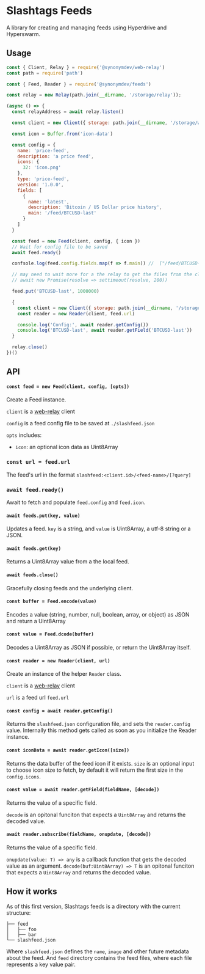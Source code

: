 # Slashtags Feeds

A library for creating and managing feeds using Hyperdrive and Hyperswarm.

## Usage

```js
const { Client, Relay } = require('@synonymdev/web-relay')
const path = require('path')

const { Feed, Reader } = require('@synonymdev/feeds')

const relay = new Relay(path.join(__dirname, '/storage/relay'));

(async () => {
  const relayAddress = await relay.listen()

  const client = new Client({ storage: path.join(__dirname, '/storage/writer'), relay: relayAddress })

  const icon = Buffer.from('icon-data')

  const config = {
    name: 'price-feed',
    description: 'a price feed',
    icons: {
      32: 'icon.png'
    },
    type: 'price-feed',
    version: '1.0.0',
    fields: [
      {
        name: 'latest',
        description: 'Bitcoin / US Dollar price history',
        main: '/feed/BTCUSD-last'
      }
    ]
  }

  const feed = new Feed(client, config, { icon })
  // Wait for config file to be saved
  await feed.ready()

  confsole.log(feed.config.fields.map(f => f.main)) //  ["/feed/BTCUSD-last"]

  // may need to wait more for a the relay to get the files from the client in production.
  // await new Promise(resolve => settimeout(resolve, 200))

  feed.put('BTCUSD-last', 1000000)

  {
    const client = new Client({ storage: path.join(__dirname, '/storage/reader') })
    const reader = new Reader(client, feed.url)

    console.log('Config:', await reader.getConfig())
    console.log('BTCUSD-last', await reader.getField('BTCUSD-last'))
  }

  relay.close()
})()
```

## API

#### `const feed = new Feed(client, config, [opts])`

Create a Feed instance.

`client` is a [web-relay](https://github.com/slashtags/web-relay) client

`config` is a feed config file to be saved at `./slashfeed.json`

`opts` includes:

- `icon`: an optional icon data as Uint8Array

### `const url = feed.url`

The feed's url in the format `slashfeed:<client.id>/<feed-name>/[?query]`

### `await feed.ready()`

Await to fetch and populate `feed.config` and `feed.icon`.

#### `await feeds.put(key, value)`

Updates a feed. `key` is a string, and `value` is Uint8Array, a utf-8 string or a JSON.

#### `await feeds.get(key)`

Returns a Uint8Array value from a the local feed.

#### `await feeds.close()`

Gracefully closing feeds and the underlying client.

#### `const buffer = Feed.encode(value)`

Encodes a value (string, number, null, boolean, array, or object) as JSON and return a Uint8Array

#### `const value = Feed.dcode(buffer)`

Decodes a Uint8Array as JSON if possible, or return the Uint8Array itself.

#### `const reader = new Reader(client, url)`

Create an instance of the helper `Reader` class.

`client` is a [web-relay](https://github.com/slashtags/web-relay) client

`url` is a feed url `feed.url`

#### `const config = await reader.getConfig()`

Returns the `slashfeed.json` configuration file, and sets the `reader.config` value. Internally this method gets called as soon as you initialize the Reader instance.

#### `const iconData = await reader.getIcon([size])`

Returns the data buffer of the feed icon if it exists. `size` is an optional input to choose icon size to fetch, by default it will return the first size in the `config.icons`.

#### `const value = await reader.getField(fieldName, [decode])`

Returns the value of a specific field.

`decode` is an opitonal funciton that expects a `Uint8Array` and returns the decoded value.

#### `await reader.subscribe(fieldName, onupdate, [decode])`

Returns the value of a specific field.

`onupdate(value: T) => any` is a callback function that gets the decoded value as an argument.
`decode(buf:Uint8Array) => T` is an opitonal funciton that expects a `Uint8Array` and returns the decoded value.

## How it works

As of this first version, Slashtags feeds is a directory with the current structure:

```
├── feed
│   ├── foo
│   ├── bar
└── slashfeed.json
```

Where `slashfeed.json` defines the `name`, `image` and other future metadata about the feed.
And `feed` directory contains the feed files, where each file represents a key value pair.
